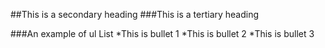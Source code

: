 ##This is a secondary heading
###This is a tertiary heading

###An example of ul List
*This is bullet 1
*This is bullet 2
*This is bullet 3
